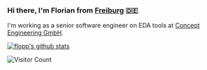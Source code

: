 ### Hi there, I'm Florian from [Freiburg](https://en.wikipedia.org/wiki/Freiburg_im_Breisgau) 🇩🇪

I'm working as a senior software engineer on EDA tools at [Concept Engineering GmbH](https://www.concept.de/).

[![flopp's github stats](https://github-readme-stats.vercel.app/api?username=flopp)](https://github.com/anuraghazra/github-readme-stats)

![Visitor Count](https://counter.flopp.net/flopp/flopp2.svg)
